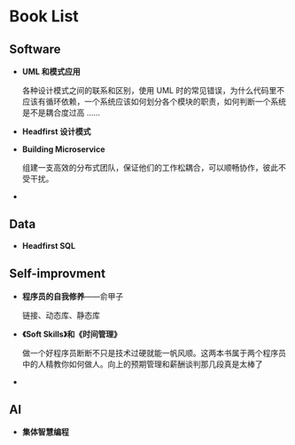# Book List

## Software

- **UML 和模式应用**

  各种设计模式之间的联系和区别，使用 UML 时的常见错误，为什么代码里不应该有循环依赖，一个系统应该如何划分各个模块的职责，如何判断一个系统是不是耦合度过高 ...… 

- **Headfirst 设计模式**

- **Building Microservice**

  组建一支高效的分布式团队，保证他们的工作松耦合，可以顺畅协作，彼此不受干扰。

- ​

## Data

- **Headfirst SQL**

## Self-improvment

- **程序员的自我修养**——俞甲子

  链接、动态库、静态库 

- **《Soft Skills》和《时间管理》**

  ​        做一个好程序员断断不只是技术过硬就能一帆风顺。这两本书属于两个程序员中的人精教你如何做人。向上的预期管理和薪酬谈判那几段真是太棒了

- ​



## AI

- **集体智慧编程**



